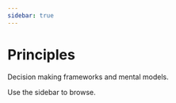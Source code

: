 ```yaml
---
sidebar: true
---
```


# Principles

Decision making frameworks and mental models.

Use the sidebar to browse.
